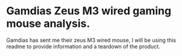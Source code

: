 # Gamdias Zeus M3 wired gaming mouse analysis.
Gamdias has sent me their zeus M3 wired mouse, I will be using this readme to provide information and a teardown of the product.
